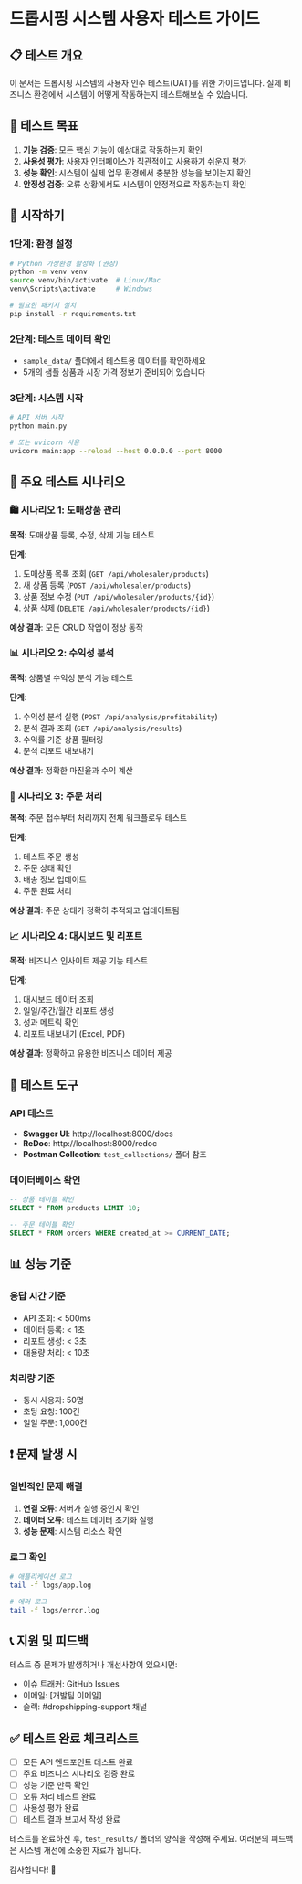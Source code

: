 # 드롭시핑 시스템 사용자 테스트 가이드

## 📋 테스트 개요

이 문서는 드롭시핑 시스템의 사용자 인수 테스트(UAT)를 위한 가이드입니다.
실제 비즈니스 환경에서 시스템이 어떻게 작동하는지 테스트해보실 수 있습니다.

## 🎯 테스트 목표

1. **기능 검증**: 모든 핵심 기능이 예상대로 작동하는지 확인
2. **사용성 평가**: 사용자 인터페이스가 직관적이고 사용하기 쉬운지 평가
3. **성능 확인**: 시스템이 실제 업무 환경에서 충분한 성능을 보이는지 확인
4. **안정성 검증**: 오류 상황에서도 시스템이 안정적으로 작동하는지 확인

## 🚀 시작하기

### 1단계: 환경 설정
```bash
# Python 가상환경 활성화 (권장)
python -m venv venv
source venv/bin/activate  # Linux/Mac
venv\Scripts\activate     # Windows

# 필요한 패키지 설치
pip install -r requirements.txt
```

### 2단계: 테스트 데이터 확인
- `sample_data/` 폴더에서 테스트용 데이터를 확인하세요
- 5개의 샘플 상품과 시장 가격 정보가 준비되어 있습니다

### 3단계: 시스템 시작
```bash
# API 서버 시작
python main.py

# 또는 uvicorn 사용
uvicorn main:app --reload --host 0.0.0.0 --port 8000
```

## 📝 주요 테스트 시나리오

### 🛍️ 시나리오 1: 도매상품 관리
**목적**: 도매상품 등록, 수정, 삭제 기능 테스트

**단계**:
1. 도매상품 목록 조회 (`GET /api/wholesaler/products`)
2. 새 상품 등록 (`POST /api/wholesaler/products`)
3. 상품 정보 수정 (`PUT /api/wholesaler/products/{id}`)
4. 상품 삭제 (`DELETE /api/wholesaler/products/{id}`)

**예상 결과**: 모든 CRUD 작업이 정상 동작

### 📊 시나리오 2: 수익성 분석
**목적**: 상품별 수익성 분석 기능 테스트

**단계**:
1. 수익성 분석 실행 (`POST /api/analysis/profitability`)
2. 분석 결과 조회 (`GET /api/analysis/results`)
3. 수익률 기준 상품 필터링
4. 분석 리포트 내보내기

**예상 결과**: 정확한 마진율과 수익 계산

### 🚚 시나리오 3: 주문 처리
**목적**: 주문 접수부터 처리까지 전체 워크플로우 테스트

**단계**:
1. 테스트 주문 생성
2. 주문 상태 확인
3. 배송 정보 업데이트
4. 주문 완료 처리

**예상 결과**: 주문 상태가 정확히 추적되고 업데이트됨

### 📈 시나리오 4: 대시보드 및 리포트
**목적**: 비즈니스 인사이트 제공 기능 테스트

**단계**:
1. 대시보드 데이터 조회
2. 일일/주간/월간 리포트 생성
3. 성과 메트릭 확인
4. 리포트 내보내기 (Excel, PDF)

**예상 결과**: 정확하고 유용한 비즈니스 데이터 제공

## 🔧 테스트 도구

### API 테스트
- **Swagger UI**: http://localhost:8000/docs
- **ReDoc**: http://localhost:8000/redoc
- **Postman Collection**: `test_collections/` 폴더 참조

### 데이터베이스 확인
```sql
-- 상품 테이블 확인
SELECT * FROM products LIMIT 10;

-- 주문 테이블 확인  
SELECT * FROM orders WHERE created_at >= CURRENT_DATE;
```

## 📊 성능 기준

### 응답 시간 기준
- API 조회: < 500ms
- 데이터 등록: < 1초
- 리포트 생성: < 3초
- 대용량 처리: < 10초

### 처리량 기준
- 동시 사용자: 50명
- 초당 요청: 100건
- 일일 주문: 1,000건

## ❗ 문제 발생 시

### 일반적인 문제 해결
1. **연결 오류**: 서버가 실행 중인지 확인
2. **데이터 오류**: 테스트 데이터 초기화 실행
3. **성능 문제**: 시스템 리소스 확인

### 로그 확인
```bash
# 애플리케이션 로그
tail -f logs/app.log

# 에러 로그  
tail -f logs/error.log
```

## 📞 지원 및 피드백

테스트 중 문제가 발생하거나 개선사항이 있으시면:
- 이슈 트래커: GitHub Issues
- 이메일: [개발팀 이메일]
- 슬랙: #dropshipping-support 채널

## ✅ 테스트 완료 체크리스트

- [ ] 모든 API 엔드포인트 테스트 완료
- [ ] 주요 비즈니스 시나리오 검증 완료
- [ ] 성능 기준 만족 확인
- [ ] 오류 처리 테스트 완료
- [ ] 사용성 평가 완료
- [ ] 테스트 결과 보고서 작성 완료

테스트를 완료하신 후, `test_results/` 폴더의 양식을 작성해 주세요.
여러분의 피드백은 시스템 개선에 소중한 자료가 됩니다.

감사합니다! 🙏
